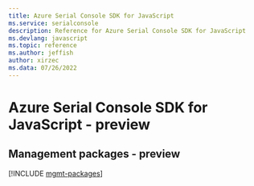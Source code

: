 ```yaml
---
title: Azure Serial Console SDK for JavaScript
ms.service: serialconsole
description: Reference for Azure Serial Console SDK for JavaScript
ms.devlang: javascript
ms.topic: reference
ms.author: jeffish
author: xirzec
ms.data: 07/26/2022
---
```

# Azure Serial Console SDK for JavaScript - preview

## Management packages - preview
[!INCLUDE [mgmt-packages](serial-console-mgmt-index.md)]
